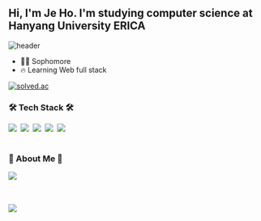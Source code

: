 
 <!--
 <img align="right" src="https://github-readme-stats.vercel.app/api/top-langs/?username=developer-kzh&theme=dracula&exclude_repo=clone-web-scrapper,clone-zoom&hide=Procfile&layout=compact&langs_count=8"/>
 -->
 
## Hi, I'm Je Ho. I'm studying computer science at Hanyang University ERICA
![header](https://capsule-render.vercel.app/api?type=rect&color=gradient&height=2)
- 👨‍💻 Sophomore
- 🔥 Learning Web full stack


<a href="https://solved.ac/soplus123"><img alt="solved.ac" src="http://mazassumnida.wtf/api/mini/generate_badge?boj=soplus123"/></a>
<img align = "right">

### 🛠️ Tech Stack 🛠️
<p>
  <img src="https://img.shields.io/badge/C++-00599C?style=flat-square&logo=C%2B%2B&logoColor=white"/></a>&nbsp 
  <img src="https://img.shields.io/badge/Java-007396?style=flat-square&logo=Java&logoColor=white"/></a>&nbsp
  <img src="https://img.shields.io/badge/Python-3766AB?style=flat-square&logo=Python&logoColor=white"/></a>&nbsp
  <img src="https://img.shields.io/badge/GitHub-gray?style=flat&logo=GitHub&logoColor=black"/></a>&nbsp
  <img src="https://img.shields.io/badge/Git-blue?style=flat&logo=Git&logoColor=F05032"/></a>
<br>
<br>

<h3 > 🎳 About Me 🎳 </h3>
  <a href="https://velog.io/@zeho"><img src="https://img.shields.io/badge/Velog-11B48A?style=flat&logo=Vimeo&logoColor=white&link=https://velog.io/@kyu0918"/></a>&nbsp
</p>

<br>


![](https://github.com/developer-kzh/github-stats-transparent/blob/output/generated/languages.svg)

